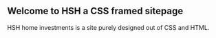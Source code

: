 ## Welcome to HSH a CSS framed sitepage
HSH home investments is a site purely designed out of CSS and HTML.


